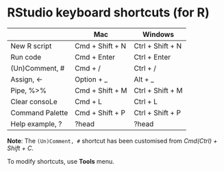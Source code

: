 
# RStudio keyboard shortcuts (for R)

|                 | Mac             | Windows          |
|-----------------|-----------------|------------------|
| New R script    | Cmd + Shift + N | Ctrl + Shift + N |
| Run code        | Cmd + Enter     | Ctrl + Enter     |
| (Un)Comment, #  | Cmd + /         | Ctrl + /         |
| Assign, <-      | Option + _      | Alt + _          |
| Pipe, %>%       | Cmd + Shift + M | Ctrl + Shift + M |
| Clear consoLe   |  Cmd + L        | Ctrl + L         |
| Command Palette | Cmd + Shift + P | Ctrl + Shift + P |
| Help example, ? | ?head           | ?head            |

**Note**: The `(Un)Comment, #` shortcut has been customised from
 *Cmd(Ctrl) + Shift + C*.

To modify shortcuts, use **Tools** menu.
